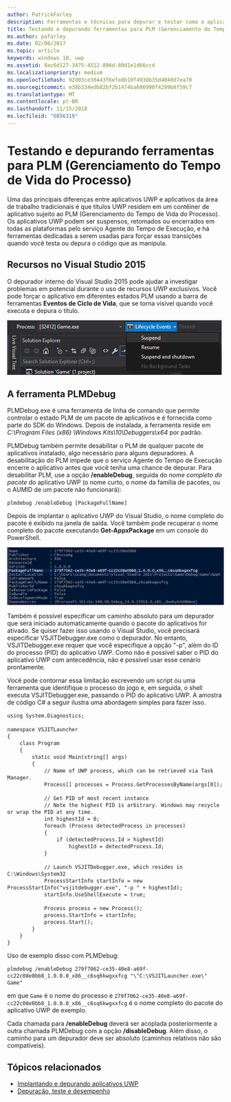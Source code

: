 ```yaml
---
author: PatrickFarley
description: Ferramentas e técnicas para depurar e testar como o aplicativo funciona com o Gerenciamento do Tempo de Vida do Processo.
title: Testando e depurando ferramentas para PLM (Gerenciamento do Tempo de Vida do Processo)
ms.author: pafarley
ms.date: 02/08/2017
ms.topic: article
keywords: windows 10, uwp
ms.assetid: 8ac6d127-3475-4512-896d-80d1e1d66ccd
ms.localizationpriority: medium
ms.openlocfilehash: 92d03ce30443f6efe8b19f4938b35d4040d7ea70
ms.sourcegitcommit: e38b334edb82bf2b1474ba686990f4299b8f59c7
ms.translationtype: MT
ms.contentlocale: pt-BR
ms.lasthandoff: 11/15/2018
ms.locfileid: "6856319"
---
```

# <a name="testing-and-debugging-tools-for-process-lifetime-management-plm"></a>Testando e depurando ferramentas para PLM (Gerenciamento do Tempo de Vida do Processo)

Uma das principais diferenças entre aplicativos UWP e aplicativos da área de trabalho tradicionais é que títulos UWP residem em um contêiner de aplicativo sujeito ao PLM (Gerenciamento do Tempo de Vida do Processo). Os aplicativos UWP podem ser suspensos, retomados ou encerrados em todas as plataformas pelo serviço Agente do Tempo de Execução, e há ferramentas dedicadas a serem usadas para forçar essas transições quando você testa ou depura o código que as manipula.

## <a name="features-in-visual-studio-2015"></a>Recursos no Visual Studio 2015

O depurador interno do Visual Studio 2015 pode ajudar a investigar problemas em potencial durante o uso de recursos UWP exclusivos. Você pode forçar o aplicativo em diferentes estados PLM usando a barra de ferramentas **Eventos de Ciclo de Vida**, que se torna visível quando você executa e depura o título.

![Barra de ferramentas Eventos de Ciclo de Vida](images/gs-debug-uwp-apps-001.png)

## <a name="the-plmdebug-tool"></a>A ferramenta PLMDebug

PLMDebug.exe é uma ferramenta de linha de comando que permite controlar o estado PLM de um pacote de aplicativos e é fornecida como parte do SDK do Windows. Depois de instalada, a ferramenta reside em *C:\Program Files (x86) \Windows Kits\10\Debuggers\x64* por padrão. 

PLMDebug também permite desabilitar o PLM de qualquer pacote de aplicativos instalado, algo necessário para alguns depuradores. A desabilitação do PLM impede que o serviço Agente do Tempo de Execução encerre o aplicativo antes que você tenha uma chance de depurar. Para desabilitar PLM, use a opção **/enableDebug**, seguida do *nome completo do pacote* do aplicativo UWP (o nome curto, o nome da família de pacotes, ou o AUMID de um pacote não funcionará):

```
plmdebug /enableDebug [PackageFullName]
```

Depois de implantar o aplicativo UWP do Visual Studio, o nome completo do pacote é exibido na janela de saída. Você também pode recuperar o nome completo do pacote executando **Get-AppxPackage** em um console do PowerShell.

![Executando Get-AppxPackage](images/gs-debug-uwp-apps-003.png)

Também é possível especificar um caminho absoluto para um depurador que será iniciado automaticamente quando o pacote do aplicativos for ativado. Se quiser fazer isso usando o Visual Studio, você precisará especificar VSJITDebugger.exe como o depurador. No entanto, VSJITDebugger.exe requer que você especifique a opção "-p", além do ID do processo (PID) do aplicativo UWP. Como não é possível saber o PID do aplicativo UWP com antecedência, não é possível usar esse cenário prontamente.

Você pode contornar essa limitação escrevendo um script ou uma ferramenta que identifique o processo do jogo e, em seguida, o shell executa VSJITDebugger.exe, passando o PID do aplicativo UWP. A amostra de código C# a seguir ilustra uma abordagem simples para fazer isso.

```
using System.Diagnostics;

namespace VSJITLauncher
{
    class Program
    {
        static void Main(string[] args)
        {
            // Name of UWP process, which can be retrieved via Task Manager.
            Process[] processes = Process.GetProcessesByName(args[0]);

            // Get PID of most recent instance
            // Note the highest PID is arbitrary. Windows may recycle or wrap the PID at any time.
            int highestId = 0;
            foreach (Process detectedProcess in processes)
            {
                if (detectedProcess.Id > highestId)
                    highestId = detectedProcess.Id;
            }

            // Launch VSJITDebugger.exe, which resides in C:\Windows\System32
            ProcessStartInfo startInfo = new ProcessStartInfo("vsjitdebugger.exe", "-p " + highestId);
            startInfo.UseShellExecute = true;

            Process process = new Process();
            process.StartInfo = startInfo;
            process.Start();
        }
    }
}
```

Uso de exemplo disso com PLMDebug:

```
plmdebug /enableDebug 279f7062-ce35-40e8-a69f-cc22c08e0bb8_1.0.0.0_x86__c6sq6kwgxxfcg "\"C:\VSJITLauncher.exe\" Game"
```
em que `Game` é o nome do processo e `279f7062-ce35-40e8-a69f-cc22c08e0bb8_1.0.0.0_x86__c6sq6kwgxxfcg` é o nome completo do pacote do aplicativo UWP de exemplo.

Cada chamada para **/enableDebug** deverá ser acoplada posteriormente a outra chamada PLMDebug com a opção **/disableDebug**. Além disso, o caminho para um depurador deve ser absoluto (caminhos relativos não são compatíveis).

## <a name="related-topics"></a>Tópicos relacionados
- [Implantando e depurando aplicativos UWP](deploying-and-debugging-uwp-apps.md)
- [Depuração, teste e desempenho](index.md)
